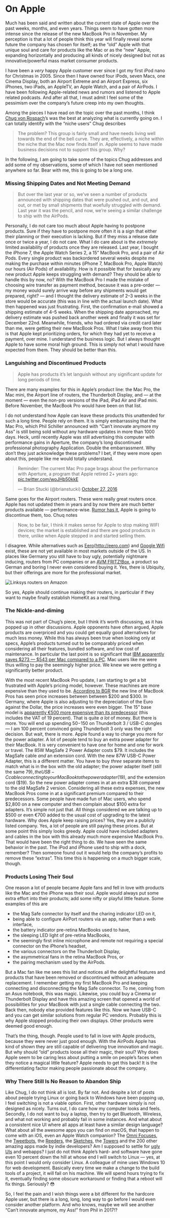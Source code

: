 # On Apple

Much has been said and written about the current state of Apple over the past
weeks, months, and even years. Things seem to have gotten more intense since the
release of the new MacBook Pro in November. My perception is that a lot of
people think this year will finally reveal some future the company has chosen
for itself; as the “old” Apple with that unique soul and care for products like
the Mac or as the “new” Apple, expanding horizontally and producing all kinds of
nicely designed but not as innovative/powerful mass market consumer products.

I have been a _very_ happy Apple customer ever since I got my first iPod nano
for Christmas in 2005. Since then I have owned four iPods, seven Macs, one
Cinema Display, both an Airport Extreme and an Airport Express, six iPhones, two
iPads, an AppleTV, an Apple Watch, and a pair of AirPods. I have been following
Apple-related news and rumors and listened to Apple related podcasts. And after
all that, I must admit I feel some of the pessimism over the company’s future
creep into my own thoughts.

Among the pieces I have read on the topic over the past months, I think
[Chug von Rospach](https://chuqui.com/2017/01/apples-2016-in-review/)’s was the
best at analyzing what is currently going on. I can totally identify with the
“niche users” Chug describes

> The problem? This group is fairly small and have needs living well towards the
> end of the bell curve. They are, effectively, a niche within the niche that
> the Mac now finds itself in. Apple seems to have made business decisions not
> to support this group. Why?

In the following, I am going to take some of the topics Chug addresses and add
some of my observations, some of which I have not seen mentioned anywhere so
far. Bear with me, this is going to be a long one.

### Missing Shipping Dates and Not Meeting Demand

> But over the last year or so, we’ve seen a number of products announced with
> shipping dates that were pushed out, and out, and out, or met by small
> shipments that woefully struggled with demand. Last year it was the pencil,
> and now, we’re seeing a similar challenge to ship with the AirPods.

Personally, I do not care too much about Apple having to postpone products. Sure
if they have to postpone more often it is a sign that either their planning or
their execution is lacking. But if they miss a release date once or twice a
year, I do not care. What I do care about is the _extremely_ limited
availability of products once they are released. Last year, I bought the iPhone
7, the Apple Watch Series 2, a 15” MacBook Pro, and a pair of Air Pods. Every
single product was backordered several weeks despite me making the purchase
within minutes (iPhone 7, MacBook Pro, Apple Watch) our hours (Air Pods) of
availability. How is it possible that for basically any new product Apple keeps
struggling with demand? They should be able to handle this by now, no? With the
MacBook Pro I made the mistake of choosing wire transfer as payment method,
because it was a pre-order — my money would surely arrive way before any
shipments would get prepared, right? — and I thought the delivery estimate of
2–3 weeks in the store would be accurate (this was in line with the actual
launch date). What then happened was just frustrating. First, the confirmation
e-mail showed a shipping estimate of 4–5 weeks. When the shipping date
approached, my delivery estimate was pushed back another week and finally it was
set for December 22nd. Meanwhile, friends, who had ordered via credit card later
than me, were getting their new MacBook Pros. What I take away from this is that
Apple kept prioritizing orders, for which they had yet to receive a payment,
over mine. I understand the business logic. But I always thought Apple to have
some moral high ground. This is simply not what I would have expected from them.
They should be better than this.

### Languishing and Discontinued Products

> Apple has products it’s let languish without any significant update for long
> periods of time.

There are many examples for this in Apple’s product line: the Mac Pro, the Mac
mini, the Airport line of routers, the Thunderbolt Display, and — at the moment
— even the non-pro versions of the iPad, iPad Air and iPad mini. Before
November, the MacBook Pro would have been on that list.

I do not understand how Apple can leave these products this unattended for such
a long time. People rely on them. It is simply embarrassing that the Mac Pro,
which Phil Schiller announced with “Can’t innovate anymore my Ass” is still
being sold without any hardware updates in more than 1000 days. Heck, until
recently Apple was still advertising this computer with performance gains in
Aperture, the company’s long discontinued professional photography Application.
Double the embarrassment. Why don’t they just acknowledge these problems? I bet,
if they were more open about this, people like me would totally understand.

<blockquote class="twitter-tweet" data-lang="en"><p lang="en" dir="ltr">Reminder: The current Mac Pro page brags about the performance with Aperture, a program that Apple retired 2+ years ago: <a href="https://t.co/woJHb50kkE">pic.twitter.com/woJHb50kkE</a></p>&mdash; Brian Stucki (@brianstucki) <a href="https://twitter.com/brianstucki/status/791671150703091712?ref_src=twsrc%5Etfw">October 27, 2016</a></blockquote>
<script async src="https://platform.twitter.com/widgets.js" charset="utf-8"></script>

Same goes for the Airport routers. These were really great routers once. Apple
has not updated them in years and by now there are much better products
available — performance-wise.
[Rumor has it](https://www.bloomberg.com/news/articles/2016-11-21/apple-said-to-abandon-development-of-wireless-routers-ivs0ssec),
Apple is going to discontinue them, too. Chuq notes

> Now, to be fair, I think it makes sense for Apple to stop making WIFI devices;
> the market is established and there are good products in there, unlike when
> Apple stepped in and started selling them.

I disagree. While alternatives such as [Eero](#)(http://eero.com) and
[Google Wifi](https://madeby.google.com/wifi/) exist, these are not yet
available in most markets outside of the US. In places like Germany you still
have to buy ugly, potentially nightmare inducing, routers from PC companies or
an [AVM FRITZ!Box](https://en.avm.de/products/fritzbox/), a product so German
and boring I never even considered buying it. Yes, there is Ubiquity, but their
offerings are more for the professional market.

![Linksys routers on Amazon](images/routers.jpg)

So yes, Apple should continue making their routers, in particular if they want
to maybe finally establish HomeKit as a real thing.

### The Nickle-and-diming

This was not part of Chug’s piece, but I think it’s worth discussing, as it has
popped up in other discussions. Apple opponents have often argued, Apple
products are overpriced and you could get equally good alternatives for much
less money. While this has always been true when looking only at specs, Apple’s
products turned out to be comparably priced when considering all their features,
bundled software, and low cost of maintenance. In particular the last point is
so significant that
[IBM apparently saves $273 — $543 per Mac compared to a PC](http://www.imore.com/macs-are-543-cheaper-windows-pcs-says-ibm).
Mac users like me were thus willing to pay the seemingly higher price. We knew
we were getting a significantly better product.

With the most recent MacBook Pro update, I am starting to get a bit frustrated
with Apple’s pricing model, however. These machines are more expensive than they
used to be.
[According to BGR](http://bgr.com/2016/10/28/apple-defends-expensive-macbook-pro-pricing-we-design-for-the-experience/)
the new line of MacBook Pros has seen price increases between between
$200 and $300. In Germany, where Apple is also adjusting to the depreciation of
the Euro against the Dollar, the price increases were even bigger. The 15” base
model is
[apparently €500 more expensive than its predecessor](http://www.giga.de/unternehmen/apple/news/teure-macbook-pro-modelle-die-preise-im-zeitlichen-verlauf/)
(this includes the VAT of 19 percent). That is quite _a lot_ of money. But there
is more. You will end up spending $50-$150 on Thunderbolt 3 / USB-C dongles — I
am 100 percent convinced going Thunderbolt 3 only was the right decision. But
wait, there is more. Apple found a way to charge you more for the power adapter.
A lot of people tend to buy an extra power adapter for their MacBook. It is very
convenient to have one for home and one for work or travel. The 85W MagSafe 2
Power Adapter costs
$79. It includes the MagSafe cable *and* an extension cord. With the new 87W USB-C Power Adapter, this is a different matter. You have to buy *three* separate items to match what is in the box with the old adapter; the power adapter itself (still the same $79),
the USB-C cable connecting to your MacBook to the power adapter
($19), and the extension cord ($19). So the new power adapter comes in at an
extra
$38 compared to the old MagSafe 2 version. Considering all these extra expenses, the new MacBook Pros come in at a significant premium compared to their predecessors. Some people have made fun of Mac users, who spend $2,800
on a new computer and then complain about
$100 extra for adapters. It’s simple not just that. All things considered we are talking up to $500
or even €700 added to the usual cost of upgrading to the latest hardware. Why
does Apple keep raising prices? Yes, they are a publicly listed company. Yes, a
lot of people are still paying these prices. But at some point this simply looks
greedy. Apple could have included adapters and cables in the box with this
already much more expensive MacBook Pro. That would have been the right thing to
do. We have seen the same behavior in the past. The iPod and iPhone used to ship
with a dock, remember? Then someone found out it would help the company’s
profits to remove these “extras”. This time this is happening on a much bigger
scale, though.

### Products Losing Their Soul

One reason a lot of people became Apple fans and fell in love with products like
the Mac and the iPhone was their soul. Apple would always put some extra effort
into their products; add some nifty or playful little feature. Some examples of
this are

- the Mag Safe connector by itself and the charing indicator LED on it,
- being able to configure AirPort routers via an app, rather than a web
  interface,
- the battery indicator pre-retina MacBooks used to have,
- the sleeping LED light of pre-retina MacBooks,
- the seemingly first inline microphone and remote not requiring a special
  connector on the iPhone’s headset,
- the various connectors on the Thunderbolt Display,
- the asymmetrical fans in the retina MacBook Pros, or
- the pairing mechanism used by the AirPods.

But a Mac fan like me sees this list and notices all the delightful features and
products that have been removed or discontinued without an adequate replacement.
I remember getting my first MacBook Pro and keeping connecting and disconnecting
the Mag Safe connector. To me, coming from an Asus notebook, this was magic.
Likewise, you could buy a Cinema or Thunderbolt Display and have this amazing
screen that opened a world of possibilities for your MacBook with just a single
cable connecting the two. Back then, nobody else provided features like this.
Now we have USB-C and you can get similar solutions from regular PC vendors.
Probably this is why Apple stopped producing their own displays. Other products
were deemed good enough.

That’s the thing, though. People used to fall in love with Apple products,
because they were never just good enough. With the AirPods Apple has kind of
shown they are still capable of delivering true innovation and magic. But why
should “old” products loose all their magic, their soul? Why does Apple seem to
be caring less about putting a smile on people’s faces when they notice a
magical little feature? Apple needs to get this back! It is the differentiating
factor making people passionate about the company.

### Why There Still Is No Reason to Abandon Ship

Like Chug, I do not think all is lost. By far not. And despite a lot of posts
about people trying Linux or going back to Windows have been popping up, I feel
switching is not a viable option. First, other hardware simply is not designed
as nicely. Turns out, I do care how my computer looks and feels. Secondly, I do
not want to buy a laptop, then try to get Bluetooth, Wireless, and what not
working and probably fail in some instances. And what about a consistent nice UI
where all apps at least have a similar design language? What about all the
awesome apps you can find on macOS, that happen to come with an iOS, even an
Apple Watch companion? The [Omni Focuses](https://www.omnigroup.com/omnifocus),
the [Tweetbots](https://tapbots.com/tweetbot/), the
[Reeders](http://reederapp.com/mac/), the [Sketches](https://sketchapp.com), the
[Towers](https://www.git-tower.com/mac/) and the 200 other amazing apps made by
indie developers? Am I supposed to settle for
[ugly UIs](http://corebird.baedert.org/scrot1_1.4.jpg) and webapps? I just do
not think Apple’s hard- and software have gone even 10 percent down the hill at
whose end I will switch to Linux — yes, at this point I would only consider
Linux. A colleague of mine uses Windows 10 for web development. Basically every
time we make a change to the build tools of a project, it will fail on his
machine. We will spend hours trying to fix it, eventually finding some obscure
workaround or finding that a reboot will fix things. Seriously? 😳

So, I feel the pain and I wish things were a bit different for the hardcore
Apple user, but there is a long, long, long way to go before I would even
consider another platform. And who knows, maybe we will see another “Can’t
innovate anymore, my Ass!” from Phil in 2017!?
